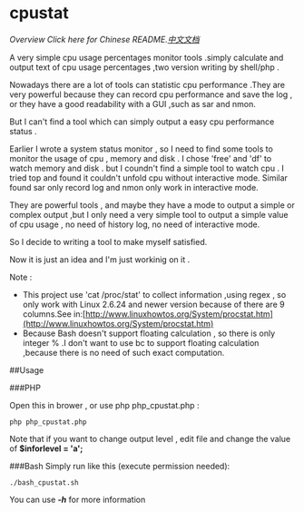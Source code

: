 # cpustat
*Overview Click here for Chinese README.[中文文档](https://github.com/catscarlet/cpustat/blob/master/README_zh-cn.md)*

A very simple cpu usage percentages monitor tools .simply calculate and output text of cpu usage percentages ,two version writing by shell/php .

Nowadays there are a lot of tools can statistic cpu performance .They are very powerful because they can record cpu performance and save the log , or they have a good readability with a GUI ,such as sar and nmon.

But I can't find a tool which can simply output a easy cpu performance status .

Earlier I wrote a system status monitor , so I need to find some tools to monitor the usage of cpu , memory and disk . I chose 'free' and 'df' to watch memory and disk . but I coundn't find a simple tool to watch cpu . I tried top and found it couldn't unfold cpu without interactive mode. Similar found sar only record log and nmon only work in interactive mode.

They are powerful tools , and maybe they have a mode to output a simple or complex output ,but I only need a very simple tool to output a simple value of cpu usage , no need of history log, no need of interactive mode.

So I decide to writing a tool to make myself satisfied.

Now it is just an idea and I'm just workinig on it .

Note :
- This project use 'cat /proc/stat' to collect information ,using regex , so only work with Linux 2.6.24 and newer version because of there are 9 columns.See in:[http://www.linuxhowtos.org/System/procstat.htm](http://www.linuxhowtos.org/System/procstat.htm)
- Because Bash doesn't support floating calculation , so there is only integer % .I don't want to use bc to support floating calculation ,because there is no need of such exact computation.

##Usage

###PHP

Open this in brower , or use php php_cpustat.php :

```
php php_cpustat.php
```

Note that if you want to change output level , edit file and change the value of **$inforlevel = 'a';**

###Bash Simply run like this (execute permission needed):

```
./bash_cpustat.sh
```

You can use **_-h_** for more information
